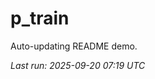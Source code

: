# p_train

Auto-updating README demo.

<!--START_SECTION:status-->
_Last run: 2025-09-20 07:19 UTC_
<!--END_SECTION:status-->
























































































































































































































































































































































































































































































































































































































































